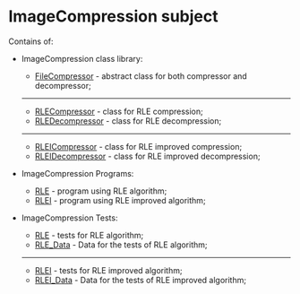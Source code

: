 # ImageCompression subject

Contains of:

* ImageCompression class library:
  * [FileCompressor](CompressionLibrary/FileCompressor.cs) - abstract class for both compressor and decompressor;
  ---
  * [RLECompressor](CompressionLibrary/RLE/RLECompressor.cs) - class for RLE compression;
  * [RLEDecompressor](CompressionLibrary/RLE/RLEDecompressor.cs) - class for RLE decompression;
  ---
  * [RLEICompressor](CompressionLibrary/RLEI/RLEICompressor.cs) - class for RLE improved compression;
  * [RLEIDecompressor](CompressionLibrary/RLEI/RLEIDecompressor.cs) - class for RLE improved decompression;
    
* ImageCompression Programs:
  * [RLE](Lab_01/Lab_01.cs) - program using RLE algorithm;
  * [RLEI](Lab_01I/Lab_01I.cs) - program using RLE improved algorithm;
* ImageCompression Tests:
  * [RLE](CompressionLibraryTesting/RLETests.cs) - tests for RLE algorithm;
  * [RLE_Data](CompressionLibraryTesting/data/RLEData.cs) - Data for the tests of RLE algorithm;
  ---
  * [RLEI](CompressionLibraryTesting/RLEITests.cs) - tests for RLE improved algorithm;
  * [RLEI_Data](CompressionLibraryTesting/data/RLEIData.cs) - Data for the tests of RLE improved algorithm;
